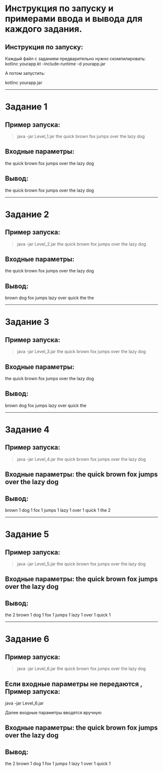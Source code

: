 # Инструкция по запуску и примерами ввода и вывода для каждого задания.


## Инструкция по запуску:
Каждый файл с заданием предварительно нужно скомпилировать:
kotlinc yourapp.kt -include-runtime -d yourapp.jar 

А потом запустить:

kotlinc yourapp.jar

___


# Задание 1

## Пример запуска:
> java -jar Level_1.jar the quick brown fox jumps over the lazy dog

## Входные параметры: 
the quick brown fox jumps over the lazy dog

## Вывод:
the
quick
brown
fox
jumps
over
the
lazy
dog

___

# Задание 2

## Пример запуска:
> java -jar Level_2.jar the quick brown fox jumps over the lazy dog

## Входные параметры:
the quick brown fox jumps over the lazy dog

## Вывод:
brown
dog
fox
jumps
lazy
over
quick
the
the

___

# Задание 3

## Пример запуска:
> java -jar Level_3.jar the quick brown fox jumps over the lazy dog

## Входные параметры:
the quick brown fox jumps over the lazy dog


## Вывод:
brown
dog
fox
jumps
lazy
over
quick
the



___

# Задание 4

## Пример запуска:
> java -jar Level_4.jar the quick brown fox jumps over the lazy dog

## Входные параметры: the quick brown fox jumps over the lazy dog

## Вывод:
brown 1
dog 1
fox 1
jumps 1
lazy 1
over 1
quick 1
the 2



___

# Задание 5

## Пример запуска:
> java -jar Level_5.jar the quick brown fox jumps over the lazy dog

## Входные параметры: the quick brown fox jumps over the lazy dog

## Вывод:
the 2
brown 1
dog 1
fox 1
jumps 1
lazy 1
over 1
quick 1


___

# Задание 6


## Пример запуска:
> java -jar Level_6.jar the quick brown fox jumps over the lazy dog

## Если входные параметры не передаются , Пример запуска:
java -jar Level_6.jar

Далее входные параметры вводятся вручную

## Входные параметры: the quick brown fox jumps over the lazy dog

## Вывод:
the 2
brown 1
dog 1
fox 1
jumps 1
lazy 1
over 1
quick 1


